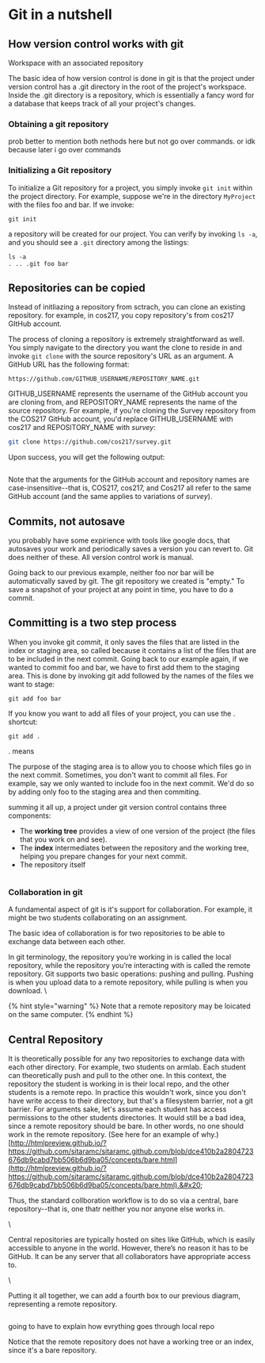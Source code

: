 # Git in a nutshell

## How version control works with git



Workspace with an associated repository

The basic idea of how version control is done in git is that the project under version control has a .git directory in the root of the project's workspace. Inside the .git directory is a repository, which is essentially a fancy word for a database that keeps track of all your project's changes.&#x20;

### Obtaining a git repository

prob better to mention both nethods here but not go over commands. or idk because later i go over commands

### Initializing a Git repository

To initialize a Git repository for a project, you simply invoke `git init` within the project directory. For example, suppose we're in the directory `MyProject` with the files foo and bar. If we invoke:

```
git init
```

a repository will be created for our project. You can verify by invoking `ls -a`, and you should see a `.git` directory among the listings:

```
ls -a
. .. .git foo bar
```

## Repositories can be copied

Instead of initliazing a repository from sctrach, you can clone an existing repository. for example, in cos217, you copy repository's from cos217 GItHub account.&#x20;

The process of cloning a repository is extremely straightforward as well. You simply navigate to the directory you want the clone to reside in and invoke `git clone` with the source repository's URL as an argument. A GitHub URL has the following format:

```
https://github.com/GITHUB_USERNAME/REPOSITORY_NAME.git
```

GITHUB\_USERNAME represents the username of the GitHub account you are cloning from, and REPOSITORY\_NAME represents the name of the source repository. For example, if you're cloning the Survey repository from the COS217 GitHub account, you'd replace GITHUB\_USERNAME with cos217 and REPOSITORY\_NAME with _survey_:

```bash
git clone https://github.com/cos217/survey.git 
```

Upon success, you will get the following output:

<figure><img src="../../.gitbook/assets/Screenshot 2023-05-04 at 8.00.49 PM (1) (1) (1) (1) (1) (1).png" alt=""><figcaption></figcaption></figure>

Note that the arguments for the GitHub account and repository names are case-insensitive--that is, COS217, cos217, and Cos217 all refer to the same GitHub account (and the same applies to variations of _survey_).

## Commits, not autosave



you probably have some expirience with tools like google docs, that autosaves your work and periodically saves a version you can revert to. Git does neither of these. All version control work is manual.&#x20;

Going back to our previous example, neither foo nor bar will be automaticvally saved by git. The git repository we created is "empty." To save a snapshot of your project at any point in time, you have to do a commit.&#x20;

## Committing is a two step process

When you invoke git commit, it only saves the files that are listed in the index or staging area, so called because it contains a list of the files that are to be included in the next commit. Going back to our example again, if we wanted to commit foo and bar, we have to first add them to the staging area. This  is done by invoking git add followed by the names of the files we want to stage:

```
git add foo bar
```

If you know you want to add all files of your project, you can use the . shortcut:

```
git add .
```

. means&#x20;

The purpose of the staging area is to allow you to choose which files go in the next commit. Sometimes, you don't want to commit all files. For example, say we only wanted to include foo in the next commit. We'd do so by adding only foo to the staging area and then commiting.





summing it all up, a project under git version control contains three components:

* The **working tree** provides a view of one version of the project (the files that you work on and see).
* The **index** intermediates between the repository and the working tree, helping you prepare changes for your next commit.
* The repository itself



<figure><img src="../../.gitbook/assets/image (7) (1) (1).png" alt=""><figcaption></figcaption></figure>

### Collaboration in git

A fundamental aspect of git is it's support for collaboration. For example, it might be two students collaborating on an assignment.

The basic idea of collaboration is for two repositories to be able to exchange data between each other.&#x20;

In git terminology, the repository you’re working in is called the local repository, while the repository you’re interacting with is called the remote repository. Git supports two basic operations: pushing and pulling. Pushing is when you upload data to a remote repository, while pulling is when you download. \


{% hint style="warning" %}
Note that a remote repository may be loicated on the same computer.
{% endhint %}

## Central Repository&#x20;

It is theoretically possible for any two repositories to exchange data with each other directory. For example, two students on armlab. Each student can theoretically push and pull to the other one. In this context, the repository the student is working in is their local repo, and the other students is a remote repo. In practice this wouldn't work, since you don't have write access to their directory, but that's a filesystem barrier, not a git barrier. For arguments sake, let's assume each student has access permissions to the other students directories. It would still be a bad idea, since a remote repository should be bare. In other words, no one should work in the remote repository.  (See here for an example of why.) [http://htmlpreview.github.io/?https://github.com/sitaramc/sitaramc.github.com/blob/dce410b2a2804723676db9cabd7bb506b6d9ba05/concepts/bare.html](http://htmlpreview.github.io/?https://github.com/sitaramc/sitaramc.github.com/blob/dce410b2a2804723676db9cabd7bb506b6d9ba05/concepts/bare.html).&#x20;



Thus, the standard collboration workflow is to do so via a central, bare repository--that is, one thatr neither you nor anyone else works in.&#x20;

\


Central repositories are typically hosted on sites like GitHub, which is easily accessible to anyone in the world. However, there’s no reason it has to be GitHub. It can be any server that all collaborators have appropriate access to.&#x20;

\


Putting it all together, we can add a fourth box to our previous diagram, representing a remote repository.

<figure><img src="../../.gitbook/assets/Group 120.png" alt=""><figcaption></figcaption></figure>

going to have to explain how evrything goes through local repo



Notice that the remote repository does not have a working tree or an index, since it's a bare repository.
